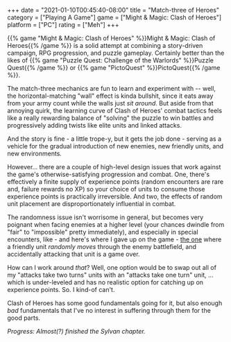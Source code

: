 +++
date = "2021-01-10T00:45:40-08:00"
title = "Match-three of Heroes"
category = ["Playing A Game"]
game = ["Might &amp; Magic: Clash of Heroes"]
platform = ["PC"]
rating = ["Meh"]
+++

{{% game "Might &amp; Magic: Clash of Heroes" %}}Might & Magic: Clash of Heroes{{% /game %}} is a solid attempt at combining a story-driven campaign, RPG progression, and puzzle gameplay.  Certainly better than the likes of {{% game "Puzzle Quest: Challenge of the Warlords" %}}Puzzle Quest{{% /game %}} or {{% game "PictoQuest" %}}PictoQuest{{% /game %}}.

The match-three mechanics are fun to learn and experiment with -- well, the horizontal-matching "wall" effect is kinda bullshit, since it eats away from your army count while the walls just <i>sit around</i>.  But aside from that annoying quirk, the learning curve of Clash of Heroes' combat tactics feels like a really rewarding balance of "solving" the puzzle to win battles and progressively adding twists like elite units and linked attacks.

And the story is fine - a little trope-y, but it gets the job done - serving as a vehicle for the gradual introduction of new enemies, new friendly units, and new environments.

However... there are a couple of high-level design issues that work against the game's otherwise-satisfying progression and combat.  One, there's effectively a finite supply of experience points (random encounters are rare and, failure rewards no XP) so your choice of units to consume those experience points is practically irreversible.  And two, the effects of random unit placement are disproportionately influential in combat.

The randomness issue isn't worrisome in general, but becomes very poignant when facing enemies at a higher level (your chances dwindle from "fair" to "impossible" pretty immediately), and especially in special encounters, like - and here's where I gave up on the game - <a href="https://guides.gamepressure.com/mightandmagicclashofheroes/guide.asp?ID=11852">the one</a> where a friendly unit <i>randomly moves</i> through the enemy battlefield, and accidentally attacking that unit is a game over.

How can I work around <i>that</i>?  Well, one option would be to swap out all of my "attacks take two turns" units with an "attacks take one turn" unit, ... which is under-leveled and has no realistic option for catching up on experience points.  So.  I kind-of can't.

Clash of Heroes has some good fundamentals going for it, but also enough <i>bad</i> fundamentals that I've no interest in suffering through them for the good parts.

<i>Progress: Almost(?) finished the Sylvan chapter.</i>
